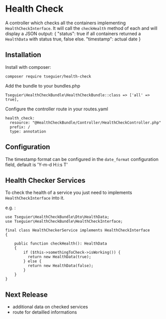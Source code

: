 # Health Check
A controller which checks all the containers implementing `HealthCheckInterface`.
It will call the `checkHealth` method of each and will display a JSON output:
{
  "status": true if all containers returned a `HealthData` with status true, false else.
  "timestamp": actual date
}

## Installation

Install with composer:

```
composer require tseguier/health-check
```

Add the bundle to your bundles.php

```
Tseguier\HealthCheckBundle\HealthCheckBundle::class => ['all' => true],
```

Configure the controller route in your routes.yaml

```
health_check:
  resource: "@HealthCheckBundle/Controller/HealthCheckController.php"
  prefix: /
  type: annotation
```

## Configuration

The timestamp format can be configured in the `date_format` configuration field, default is 'Y-m-d H:i:s T'

## Health Checker Services

To check the health of a service you just need to implements `HealthCheckInterface` into it.

e.g. :
```
use Tseguier\HealthCheckBundle\Dto\HealthData;
use Tseguier\HealthCheckBundle\HealthCheckInterface;

final class HealthCheckerService implements HealthCheckInterface
{

    public function checkHealth(): HealthData
    {
        if ($this->somethingToCheck->isWorking()) {
          return new HealthData(true);
        } else {
          return new HealthData(false);
        }
    }
}
```

## Next Release
- additional data on checked services
- route for detailled informations
